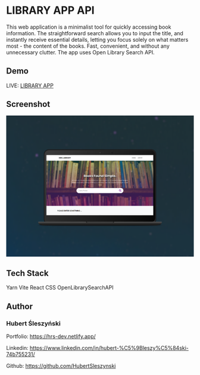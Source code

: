 # LIBRARY APP API

This web application is a minimalist tool for quickly accessing book information. The straightforward search allows you to input the title, and instantly receive essential details, letting you focus solely on what matters most - the content of the books. Fast, convenient, and without any unnecessary clutter. The app uses Open Library Search API.

## Demo

LIVE: [LIBRARY APP](https://hubert-sleszynski-library.netlify.app/)

## Screenshot

<img src="src/assets/hubert-sleszynski-library.netlify.app_library_api_v2-mockup.png" width="600">

## Tech Stack

Yarn Vite React CSS OpenLibrarySearchAPI

## Author

### Hubert Śleszyński

Portfolio: https://hrs-dev.netlify.app/

Linkedin: https://www.linkedin.com/in/hubert-%C5%9Bleszy%C5%84ski-74b755231/

Github: https://github.com/HubertSleszynski
